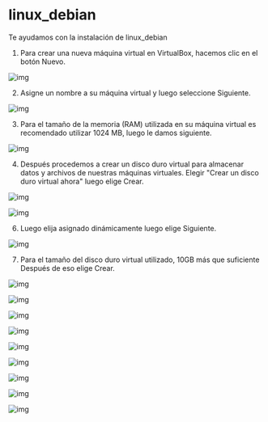 # linux_debian
Te ayudamos con la instalación de linux_debian 

1. Para crear una nueva máquina virtual en VirtualBox, hacemos clic en el botón Nuevo.

![img](imagenes_debian/Imagen1.png)

2. Asigne un nombre a su máquina virtual y luego seleccione Siguiente.

![img](imagenes_debian/Imagen2.png)

3. Para el tamaño de la memoria (RAM) utilizada en su máquina virtual es recomendado utilizar 1024 MB, luego le damos siguiente.

![img](imagenes_debian/Imagen3.png)

4. Después procedemos a crear un disco duro virtual para almacenar datos y archivos de nuestras máquinas virtuales. Elegir "Crear un disco duro virtual ahora" luego elige Crear.

![img](imagenes_debian/Imagen4.png)



![img](imagenes_debian/Imagen5.png)

6. Luego elija asignado dinámicamente luego elige Siguiente.

![img](imagenes_debian/Imagen6.png)


7. Para el tamaño del disco duro virtual utilizado, 10GB más que suficiente Después de eso elige Crear.

![img](imagenes_debian/Imagen7.png)



![img](imagenes_debian/imagen8.PNG)

![img](imagenes_debian/imagen9.PNG)

![img](imagenes_debian/imagen10.PNG)

![img](imagenes_debian/imagen11.PNG)

![img](imagenes_debian/imagen12.PNG)

![img](imagenes_debian/imagen13.PNG)

![img](imagenes_debian/imagen14.PNG)

![img](imagenes_debian/imagen15.PNG)